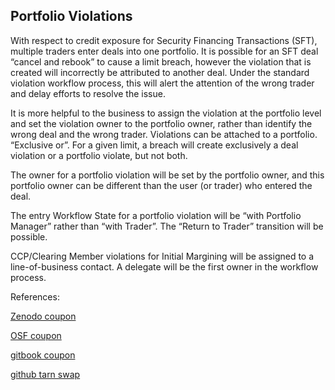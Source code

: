 ## Portfolio Violations

With respect to credit exposure for Security Financing Transactions (SFT), multiple traders enter deals into one portfolio. It is possible for an SFT deal “cancel and rebook” to cause a limit breach, 
however the violation that is created will incorrectly be attributed to another deal. Under the standard violation workflow process, this will alert the attention of the wrong trader and delay efforts to resolve the issue. 

It is more helpful to the business to assign the violation at the portfolio level and set the violation owner to the portfolio owner, rather than identify the wrong deal and the wrong trader. Violations can be attached 
to a portfolio. “Exclusive or”. For a given limit, a breach will create exclusively a deal violation or a portfolio violate, but not both.

The owner for a portfolio violation will be set by the portfolio owner, and this portfolio owner can be different than the user (or trader) who entered the deal.

The entry Workflow State for a portfolio violation will be “with Portfolio Manager” rather than “with Trader”. The “Return to Trader” transition will be possible.

CCP/Clearing Member violations for Initial Margining will be assigned to a line-of-business contact. A delegate will be the first owner in the workflow process.


References:

   
[Zenodo coupon](https://zenodo.org/record/5759790)
   
[OSF coupon](https://osf.io/x2rf8/download)

[gitbook coupon](https://davidlee1203.gitbook.io/bonus-coupon-note/)

[github tarn swap](https://github.com/timxiao1203/TARN-Swap)

